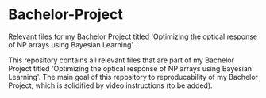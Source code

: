 # Bachelor-Project
Relevant files for my Bachelor Project titled 'Optimizing the optical response of NP arrays using Bayesian Learning'.

This repository contains all relevant files that are part of my Bachelor Project titled 'Optimizing the optical response of NP arrays using Bayesian Learning'. The main goal of this repository to reproducability of my Bachelor Project, which is solidified by video instructions (to be added).
